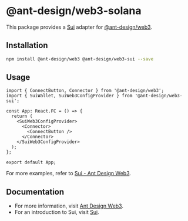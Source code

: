 # @ant-design/web3-solana

This package provides a [Sui](https://sui.io) adapter for [@ant-design/web3](https://www.npmjs.com/package/@ant-design/web3).

## Installation

```bash
npm install @ant-design/web3 @ant-design/web3-sui --save
```

## Usage

```tsx
import { ConnectButton, Connector } from '@ant-design/web3';
import { SuiWallet, SuiWeb3ConfigProvider } from '@ant-design/web3-sui';

const App: React.FC = () => {
  return (
    <SuiWeb3ConfigProvider>
      <Connector>
        <ConnectButton />
      </Connector>
    </SuiWeb3ConfigProvider>
  );
};

export default App;
```

For more examples, refer to [Sui - Ant Design Web3](https://web3.ant.design/components/sui).

## Documentation

- For more information, visit [Ant Design Web3](https://web3.ant.design).
- For an introduction to Sui, visit [Sui](https://sui.io).
